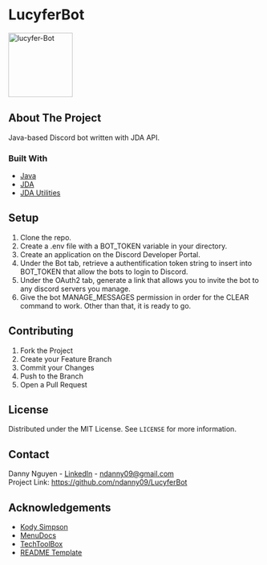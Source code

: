 # LucyferBot
<img src="https://i.ibb.co/QNmmDqW/lucyfer-Bot.png" alt="lucyfer-Bot" width="128" height="128">

## About The Project
Java-based Discord bot written with JDA API.
### Built With
* [Java](https://www.java.com/en/)
* [JDA](https://github.com/DV8FromTheWorld/JDA)
* [JDA Utilities](https://github.com/JDA-Applications/JDA-Utilities)
## Setup
<ol>
  <li> Clone the repo. </li>
  <li> Create a .env file with a BOT_TOKEN variable in your directory. </li>
  <li> Create an application on the Discord Developer Portal. </li>
  <li> Under the Bot tab, retrieve a authentification token string to insert into BOT_TOKEN that allow the bots to login to Discord. </li>
  <li> Under the OAuth2 tab, generate a link that allows you to invite the bot to any discord servers you manage. </li>
  <li> Give the bot MANAGE_MESSAGES permission in order for the CLEAR command to work. Other than that, it is ready to go. </li>
</ol>

## Contributing
<ol>
  <li> Fork the Project </li>
  <li> Create your Feature Branch  </li>
  <li> Commit your Changes  </li>
  <li> Push to the Branch  </li>
  <li> Open a Pull Request </li>
</ol>

## License
Distributed under the MIT License. See `LICENSE` for more information.
## Contact
Danny Nguyen - [LinkedIn](https://www.linkedin.com/in/ndanny09/) - ndanny09@gmail.com <br>
Project Link: https://github.com/ndanny09/LucyferBot
## Acknowledgements
* [Kody Simpson](https://www.youtube.com/c/KodySimpson)
* [MenuDocs](https://www.youtube.com/c/MenuDocs)
* [TechToolBox](https://www.youtube.com/c/TechToolboxOfficial)
* [README Template](https://github.com/othneildrew/Best-README-Template#prerequisites)
